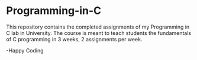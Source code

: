 # Programming-in-C

This repository contains the completed assignments of my Programming in C lab in University. The course is meant to teach
students the fundamentals of C programming in 3 weeks, 2 assignments per week.

-Happy Coding
